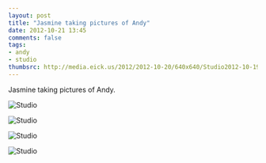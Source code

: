 ```yaml
---
layout: post
title: "Jasmine taking pictures of Andy"
date: 2012-10-21 13:45
comments: false
tags: 
- andy
- studio
thumbsrc: http://media.eick.us/2012/2012-10-20/640x640/Studio2012-10-19at19-37-17-2012-10-19at19-37-17.jpg
---
```

Jasmine taking pictures of Andy.

![Studio](http://media.eick.us/media/photographs/2012/2012-10-20/Studio2012-10-19at19-37-34-2012-10-19at19-37-34.jpg)


![Studio](http://media.eick.us/media/photographs/2012/2012-10-20/Studio2012-10-19at19-37-28-2012-10-19at19-37-28.jpg)


![Studio](http://media.eick.us/media/photographs/2012/2012-10-20/Studio2012-10-19at19-37-17-2012-10-19at19-37-17.jpg)


![Studio](http://media.eick.us/media/photographs/2012/2012-10-20/Studio2012-10-19at19-38-22-2012-10-19at19-38-22.jpg)

